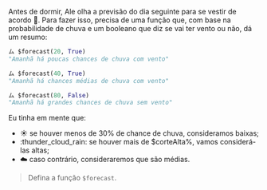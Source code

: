 Antes de dormir, Ale olha a previsão do dia seguinte para se vestir de acordo :closed_umbrella:. Para fazer isso, precisa de uma função que, com base na probabilidade de chuva e um booleano que diz se vai ter vento ou não, dá um resumo:

```python
ム $forecast(20, True)
"Amanhã há poucas chances de chuva com vento"

ム $forecast(40, True)
"Amanhã há chances médias de chuva com vento"

ム $forecast(80, False)
"Amanhã há grandes chances de chuva sem vento"
```

Eu tinha em mente que:

* :sunny: se houver menos de 30% de chance de chuva, consideramos baixas;
* :thunder_cloud_rain: se houver mais de $corteAlta%, vamos considerá-las altas;
* :cloud: caso contrário, consideraremos que são médias.

> Defina a função `$forecast`.
